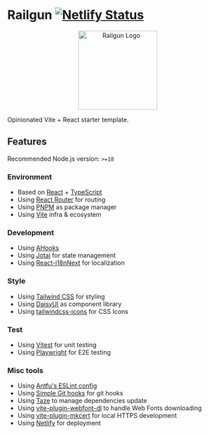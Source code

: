 # Railgun [![Netlify Status](https://api.netlify.com/api/v1/badges/cf0b8282-ebeb-4c61-8e27-240223caa96b/deploy-status)](https://app.netlify.com/sites/railgun/deploys)

<div align="center">
  <image 
    src="https://github.com/feat-agency/vite-plugin-webfont-dl/assets/46062972/438a7ba1-9a57-42d2-8a5b-1e18a630a52e" 
    alt="Railgun Logo"
    width="180"
  />
</div>

Opinionated Vite + React starter template.

## Features

Recommended Node.js version: `>=18`

### Environment

- Based on [React](https://reactjs.org/) + [TypeScript](https://www.typescriptlang.org/)
- Using [React Router](https://reactrouter.com/) for routing
- Using [PNPM](https://pnpm.io/) as package manager
- Using [Vite](https://vitejs.dev/) infra & ecosystem

### Development

- Using [AHooks](https://ahooks.js.org/)
- Using [Jotai](https://jotai.org/) for state management
- Using [React-i18nNext](https://react.i18next.com/) for localization

### Style

- Using [Tailwind CSS](https://tailwindcss.com/) for styling
- Using [DaisyUI](https://daisyui.com/docs/install/) as component library
- Using [tailwindcss-icons](https://github.com/egoist/tailwindcss-icons) for CSS Icons

### Test

- Using [Vitest](https://vitest.dev) for unit testing
- Using [Playwright](https://playwright.dev/) for E2E testing

### Misc tools

- Using [Antfu's ESLint config](https://github.com/antfu/eslint-config)
- Using [Simple Git hooks](https://github.com/toplenboren/simple-git-hooks) for git hooks
- Using [Taze](https://github.com/antfu/taze) to manage dependencies update
- Using [vite-plugin-webfont-dl](https://github.com/feat-agency/vite-plugin-webfont-dl) to handle Web Fonts downloading
- Using [vite-plugin-mkcert](https://github.com/liuweiGL/vite-plugin-mkcert) for local HTTPS development
- Using [Netlify](https://netlify.com) for deployment